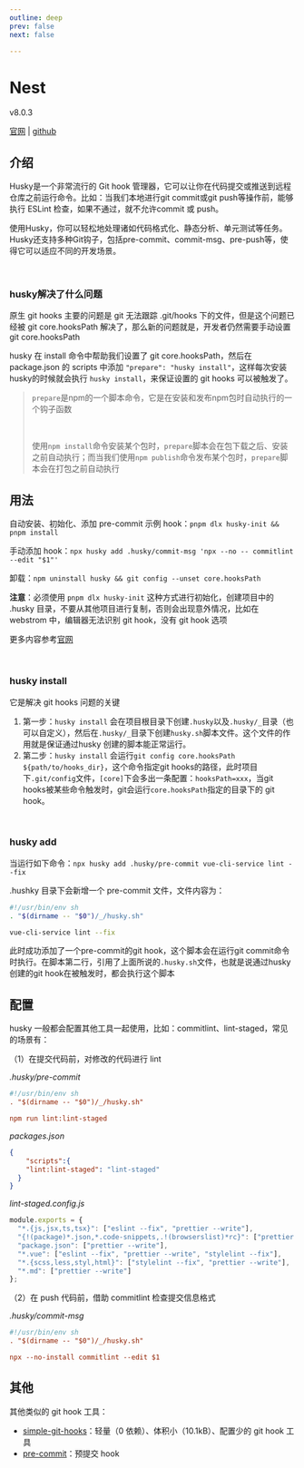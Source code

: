 ```yaml
---
outline: deep
prev: false
next: false

---
```


<h1>Nest</h1><p>v8.0.3</p>

[官网](https://typicode.github.io/husky/) | [github](https://github.com/typicode/husky) 



## 介绍

Husky是一个非常流行的 Git hook 管理器，它可以让你在代码提交或推送到远程仓库之前运行命令。比如：当我们本地进行git commit或git push等操作前，能够执行 ESLint 检查，如果不通过，就不允许commit 或 push。

使用Husky，你可以轻松地处理诸如代码格式化、静态分析、单元测试等任务。Husky还支持多种Git钩子，包括pre-commit、commit-msg、pre-push等，使得它可以适应不同的开发场景。

<br/>

### husky解决了什么问题

原生 git hooks 主要的问题是 git 无法跟踪 .git/hooks 下的文件，但是这个问题已经被 git core.hooksPath 解决了，那么新的问题就是，开发者仍然需要手动设置 git core.hooksPath

husky 在 install 命令中帮助我们设置了 git core.hooksPath，然后在 package.json 的 scripts 中添加 `"prepare": "husky install"`，这样每次安装husky的时候就会执行 `husky install`，来保证设置的 git hooks 可以被触发了。

> `prepare`是npm的一个脚本命令，它是在安装和发布npm包时自动执行的一个钩子函数
>
> <br/>
>
> 使用`npm install`命令安装某个包时，`prepare`脚本会在包下载之后、安装之前自动执行；而当我们使用`npm publish`命令发布某个包时，`prepare`脚本会在打包之前自动执行

## 用法

自动安装、初始化、添加 pre-commit 示例 hook：`pnpm dlx husky-init && pnpm install`

手动添加 hook：`npx husky add .husky/commit-msg 'npx --no -- commitlint --edit "$1"'`

卸载：`npm uninstall husky && git config --unset core.hooksPath`

**注意**：必须使用 `pnpm dlx husky-init` 这种方式进行初始化，创建项目中的 .husky 目录，不要从其他项目进行复制，否则会出现意外情况，比如在 webstrom 中，编辑器无法识别 git hook，没有 git hook 选项

更多内容参考[官网](https://typicode.github.io/husky/getting-started.html)

<br/>

### husky install

它是解决 git hooks 问题的关键

1. 第一步：`husky install` 会在项目根目录下创建`.husky`以及`.husky/_`目录（也可以自定义），然后在`.husky/_`目录下创建`husky.sh`脚本文件。这个文件的作用就是保证通过husky 创建的脚本能正常运行。
2. 第二步：`husky install` 会运行`git config core.hooksPath ${path/to/hooks_dir}`，这个命令指定git hooks的路径，此时项目下`.git/config`文件，`[core]`下会多出一条配置：`hooksPath=xxx`，当git hooks被某些命令触发时，git会运行`core.hooksPath`指定的目录下的 git hook。

<br/>

### husky add

当运行如下命令：`npx husky add .husky/pre-commit vue-cli-service lint --fix`

.hushky 目录下会新增一个 pre-commit 文件，文件内容为：

```sh 
#!/usr/bin/env sh
. "$(dirname -- "$0")/_/husky.sh"

vue-cli-service lint --fix
```

此时成功添加了一个pre-commit的git hook，这个脚本会在运行git commit命令时执行。在脚本第二行，引用了上面所说的`.husky.sh`文件，也就是说通过husky创建的git hook在被触发时，都会执行这个脚本



## 配置

husky 一般都会配置其他工具一起使用，比如：commitlint、lint-staged，常见的场景有：

（1）在提交代码前，对修改的代码进行 lint

*.husky/pre-commit*

```ini
#!/usr/bin/env sh
. "$(dirname -- "$0")/_/husky.sh"

npm run lint:lint-staged
```

*packages.json*

```json
{
	"scripts":{
    "lint:lint-staged": "lint-staged"
  }
}
```

*lint-staged.config.js*

```js
module.exports = {
  "*.{js,jsx,ts,tsx}": ["eslint --fix", "prettier --write"],
  "{!(package)*.json,*.code-snippets,.!(browserslist)*rc}": ["prettier --write--parser json"],
  "package.json": ["prettier --write"],
  "*.vue": ["eslint --fix", "prettier --write", "stylelint --fix"],
  "*.{scss,less,styl,html}": ["stylelint --fix", "prettier --write"],
  "*.md": ["prettier --write"]
};
```

（2）在 push 代码前，借助 commitlint 检查提交信息格式

*.husky/commit-msg*

```ini
#!/usr/bin/env sh
. "$(dirname -- "$0")/_/husky.sh"

npx --no-install commitlint --edit $1
```



## 其他 

其他类似的 git hook 工具：

- [simple-git-hooks](https://github.com/toplenboren/simple-git-hooks)：轻量（0 依赖）、体积小（10.1kB）、配置少的 git hook 工具
- [pre-commit](https://github.com/observing/pre-commit)：预提交 hook
